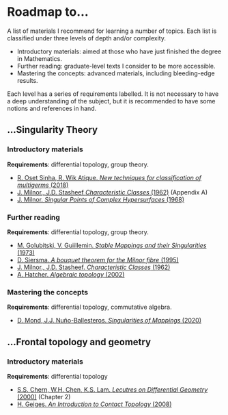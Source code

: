 # Roadmap to...
A list of materials I recommend for learning a number of topics.
Each list is classified under three levels of depth and/or complexity.

* Introductory materials: aimed at those who have just finished the degree in Mathematics.
* Further reading: graduate-level texts I consider to be more accessible.
* Mastering the concepts: advanced materials, including bleeding-edge results.

Each level has a series of requirements labelled.
It is not necessary to have a deep understanding of the subject, but it is recommended to have some notions and references in hand.

## ...Singularity Theory

### Introductory materials
**Requirements**: differential topology, group theory.

* [R. Oset Sinha, R. Wik Atique. *New techniques for classification of multigerms* (2018)](https://www.sciencedirect.com/science/article/pii/S0166864117306247?via%3Dihub)
* [J. Milnor., J.D. Stasheef *Characteristic Classes* (1962)](https://www.amazon.com/Characteristic-Classes-AM-76-John-Milnor/dp/0691081220) (Appendix A)
* [J. Milnor. *Singular Points of Complex Hypersurfaces* (1968)](https://press.princeton.edu/books/paperback/9780691080659/singular-points-of-complex-hypersurfaces-am-61-volume-61)

### Further reading
**Requirements**: differential topology, group theory.

* [M. Golubitski, V. Guiillemin. *Stable Mappings and their Singularities* (1973)](https://link.springer.com/book/10.1007/978-1-4615-7904-5)
* [D. Siersma. *A bouquet theorem for the Milnor fibre* (1995)](https://www.researchgate.net/publication/262142653_A_bouquet_theorem_for_the_Milnor_fibre)
* [J. Milnor., J.D. Stasheef. *Characteristic Classes* (1962)](https://www.amazon.com/Characteristic-Classes-AM-76-John-Milnor/dp/0691081220)
* [A. Hatcher. *Algebraic topology* (2002)](https://pi.math.cornell.edu/~hatcher/AT/ATpage.html)

### Mastering the concepts
**Requirements**: differential topology, commutative algebra.

* [D. Mond, J.J. Nuño-Ballesteros. *Singularities of Mappings* (2020)](https://link.springer.com/book/10.1007/978-3-030-34440-5)

## ...Frontal topology and geometry

### Introductory materials
**Requirements**: differential topology

* [S.S. Chern, W.H. Chen, K.S. Lam. *Lecutres on Differential Geometry* (2000)](https://www.worldscientific.com/worldscibooks/10.1142/3812#t=aboutBook) (Chapter 2)
* [H. Geiges. *An Introduction to Contact Topology* (2008)](https://www.cambridge.org/core/books/an-introduction-to-contact-topology/F851B2A2E7E78C6B9967A18A6641B40C)
